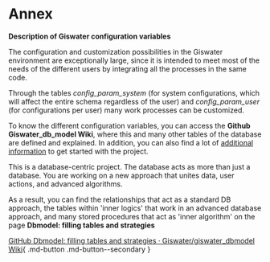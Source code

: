 <script>
    var style = document.createElement('style');
    style.innerHTML = `
        .wy-nav-content {
            width: 100% !important;
            max-width: 100% !important;
            margin: 0 auto !important;
        }
    `;
    document.head.appendChild(style);
</script>


# Annex

**Description of Giswater configuration variables**

The configuration and customization possibilities in the Giswater environment are exceptionally large, since it is intended to meet most of the needs of the different users by integrating all the processes in the same code.

Through the tables *config_param_system* (for system configurations, which will affect the entire schema regardless of the user) and *config_param_user* (for configurations per user) many work processes can be customized.

To know the different configuration variables, you can access the **Github Giswater_db_model Wiki**, where this and many other tables of the database are defined and explained. In addition, you can also find a lot of [additional information](https://github.com/Giswater/giswater_dbmodel/wiki/config_param_system) to get started with the project.

This is a database-centric project. The database acts as more than just a database. You are working on a new approach that unites data, user actions, and advanced algorithms. 

As a result, you can find the relationships that act as a standard DB approach, the tables within 'inner logics' that work in an advanced database approach, and many stored procedures that act as 'inner algorithm' on the page **Dbmodel: filling tables and strategies**

[GitHub Dbmodel: filling tables and strategies · Giswater/giswater_dbmodel Wiki](https://github.com/Giswater/giswater_dbmodel/wiki/Dbmodel:-filling-tables-and-strategies){ .md-button .md-button--secondary }